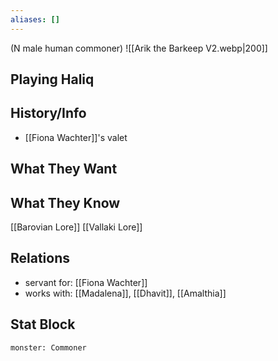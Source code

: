 ```yaml
---
aliases: []
---
```

(N male human commoner)
![[Arik the Barkeep V2.webp|200]]
## Playing Haliq

## History/Info
- [[Fiona Wachter]]'s valet

## What They Want

## What They Know
[[Barovian Lore]]
[[Vallaki Lore]]

## Relations
- servant for: [[Fiona Wachter]]
- works with: [[Madalena]], [[Dhavit]], [[Amalthia]]

## Stat Block

```statblock
monster: Commoner
```

```dataviewjs
```
